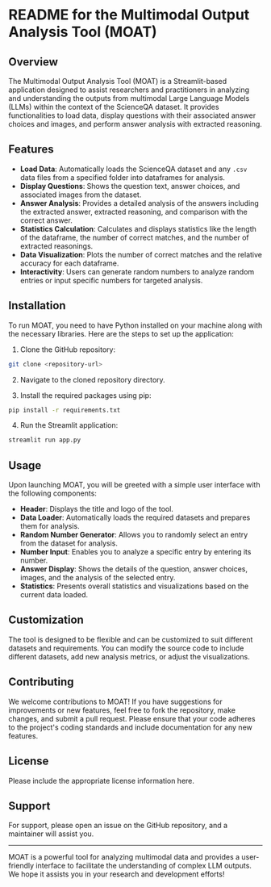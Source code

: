 # README for the Multimodal Output Analysis Tool (MOAT)

## Overview

The Multimodal Output Analysis Tool (MOAT) is a Streamlit-based application designed to assist researchers and practitioners in analyzing and understanding the outputs from multimodal Large Language Models (LLMs) within the context of the ScienceQA dataset. It provides functionalities to load data, display questions with their associated answer choices and images, and perform answer analysis with extracted reasoning.

## Features

- **Load Data**: Automatically loads the ScienceQA dataset and any `.csv` data files from a specified folder into dataframes for analysis.
- **Display Questions**: Shows the question text, answer choices, and associated images from the dataset.
- **Answer Analysis**: Provides a detailed analysis of the answers including the extracted answer, extracted reasoning, and comparison with the correct answer.
- **Statistics Calculation**: Calculates and displays statistics like the length of the dataframe, the number of correct matches, and the number of extracted reasonings.
- **Data Visualization**: Plots the number of correct matches and the relative accuracy for each dataframe.
- **Interactivity**: Users can generate random numbers to analyze random entries or input specific numbers for targeted analysis.

## Installation

To run MOAT, you need to have Python installed on your machine along with the necessary libraries. Here are the steps to set up the application:

1. Clone the GitHub repository:
```bash
git clone <repository-url>
```

2. Navigate to the cloned repository directory.

3. Install the required packages using pip:
```bash
pip install -r requirements.txt
```

4. Run the Streamlit application:
```bash
streamlit run app.py
```

## Usage

Upon launching MOAT, you will be greeted with a simple user interface with the following components:

- **Header**: Displays the title and logo of the tool.
- **Data Loader**: Automatically loads the required datasets and prepares them for analysis.
- **Random Number Generator**: Allows you to randomly select an entry from the dataset for analysis.
- **Number Input**: Enables you to analyze a specific entry by entering its number.
- **Answer Display**: Shows the details of the question, answer choices, images, and the analysis of the selected entry.
- **Statistics**: Presents overall statistics and visualizations based on the current data loaded.

## Customization

The tool is designed to be flexible and can be customized to suit different datasets and requirements. You can modify the source code to include different datasets, add new analysis metrics, or adjust the visualizations.

## Contributing

We welcome contributions to MOAT! If you have suggestions for improvements or new features, feel free to fork the repository, make changes, and submit a pull request. Please ensure that your code adheres to the project's coding standards and include documentation for any new features.

## License

Please include the appropriate license information here.

## Support

For support, please open an issue on the GitHub repository, and a maintainer will assist you.

---

MOAT is a powerful tool for analyzing multimodal data and provides a user-friendly interface to facilitate the understanding of complex LLM outputs. We hope it assists you in your research and development efforts!

